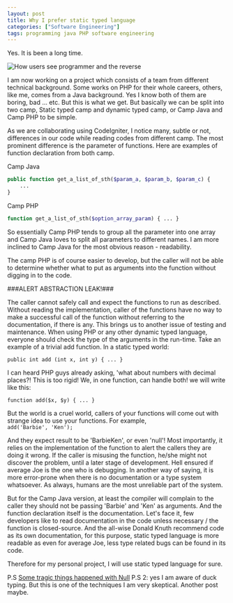 ```yaml
---
layout: post
title: Why I prefer static typed language
categories: ["Software Engineering"]
tags: programming java PHP software engineering
---
```

Yes\. It is been a long time\.

![How users see programmer and the reverse](/assets/images/user-see-programmer.jpg)

I am now working on a project which consists of a team from different technical background\. Some works on PHP for their whole careers, others, like me, comes from a Java background\. Yes I know both of them are boring, bad \.\.\. etc\. But this is what we get\. But basically we can be split into two camp, Static typed camp and dynamic typed camp, or Camp Java and Camp PHP to be simple\.

As we are collaborating using CodeIgniter, I notice many, subtle or not, differences in our code while reading codes from different camp\. The most prominent difference is the parameter of functions\. Here are examples of function declaration from both camp\.

Camp Java
  
```php
public function get_a_list_of_sth($param_a, $param_b, $param_c) {
	...
}
```

Camp PHP
  
```php
function get_a_list_of_sth($option_array_param) { ... }
```


So essentially Camp PHP tends to group all the parameter into one array and Camp Java loves to split all parameters to different names\. I am more inclined to Camp Java for the most obvious reason - readability\.

The camp PHP is of course easier to develop, but the caller will not be able to determine whether what to put as arguments into the function without digging in to the code\.

###ALERT ABSTRACTION LEAK\!###

The caller cannot safely call and expect the functions to run as described\. Without reading the implementation, caller of the functions have no way to make a successful call of the function without referring to the documentation, if there is any\. This brings us to another issue of testing and maintenance\.
When using PHP or any other dynamic typed language, everyone should check the type of the arguments in the run-time\. Take an example of a trivial add function\. In a static typed world: 
```
public int add (int x, int y) { ... }
```

I can heard PHP guys already asking, 'what about numbers with decimal places?\! This is too rigid\! We, in one function, can handle both\! we will write like this:  
```
function add($x, $y) { ... }
```

But the world is a cruel world, callers of your functions will come out with strange idea to use your functions\. For example,  
```add('Barbie', 'Ken');```

And they expect result to be 'BarbieKen', or even 'null'\! Most importantly, it relies on the implementation of the function to alert the callers they are doing it wrong\. If the caller is misusing the function, he/she might not discover the problem, until a later stage of development\. Hell ensured if average Joe is the one who is debugging\. In another way of saying, it is more error-prone when there is no documentation or a type system whatsoever\. As always, humans are the most unreliable part of the system\.

But for the Camp Java version, at least the compiler will complain to the caller they should not be passing 'Barbie' and 'Ken' as arguments\. And the function declaration itself is the documentation\. Let's face it, few developers like to read documentation in the code unless necessary / the function is closed-source\. And the all-wise Donald Knuth recommend code as its own documentation, for this purpose, static typed language is more readable as even for average Joe, less type related bugs can be found in its code\.

Therefore for my personal project, I will use static typed language for sure\.

P\.S [Some tragic things happened with Null](http://stackoverflow.com/questions/4456438/how-can-i-pass-the-string-null-through-wsdl-soap-from-as3-to-coldfusion-web)
P\.S 2: yes I am aware of duck typing\. But this is one of the techniques I am very skeptical\. Another post maybe\. 
